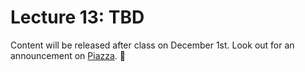 # Lecture 13: TBD

Content will be released after class on December 1st. Look out for an announcement on [Piazza](https://piazza.com/class/j6r4ozi6uu75px). 📣